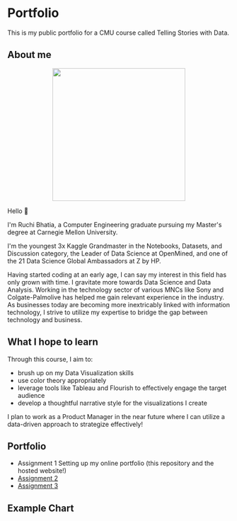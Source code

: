 # Portfolio
This is my public portfolio for a CMU course called Telling Stories with Data.

## About me
<p align="center"><img src="https://ruch798.github.io/assets/img/Portfolio_picture.png" width=300/></p>

Hello 👋 

I'm Ruchi Bhatia, a Computer Engineering graduate pursuing my Master's degree at Carnegie Mellon University.

I'm the youngest 3x Kaggle Grandmaster in the Notebooks, Datasets, and Discussion category, the Leader of Data Science at OpenMined, and one of the 21 Data Science Global Ambassadors at Z by HP.

Having started coding at an early age, I can say my interest in this field has only grown with time. I gravitate more towards Data Science and Data Analysis. Working in the technology sector of various MNCs like Sony and Colgate-Palmolive has helped me gain relevant experience in the industry. As businesses today are becoming more inextricably linked with information technology, I strive to utilize my expertise to bridge the gap between technology and business.

## What I hope to learn
Through this course, I aim to:
* brush up on my Data Visualization skills
* use color theory appropriately 
* leverage tools like Tableau and Flourish to effectively engage the target audience
* develop a thoughtful narrative style for the visualizations I create

I plan to work as a Product Manager in the near future where I can utilize a data-driven approach to strategize effectively!

## Portfolio

- Assignment 1 
Setting up my online portfolio (this repository and the hosted website!)
- [Assignment 2](Assignment2.md)
- [Assignment 3](Assignment3.md)

## Example Chart
<div class="flourish-embed" data-src="story/1673586"><script src="https://public.flourish.studio/resources/embed.js"></script></div>
